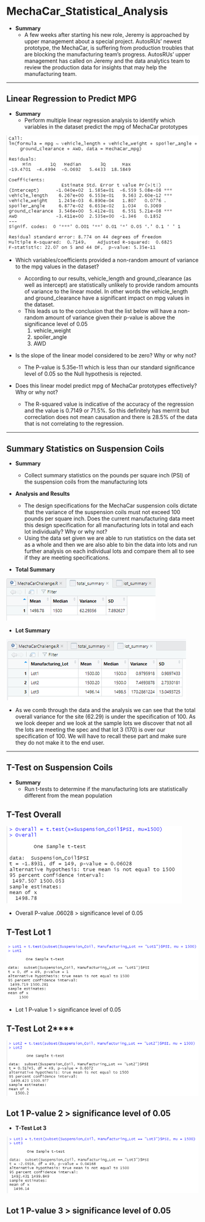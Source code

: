 # **MechaCar_Statistical_Analysis**

- **Summary**
  * A few weeks after starting his new role, Jeremy is approached by upper management about a special project. AutosRUs’ newest prototype, the MechaCar, is suffering from production troubles that are blocking the manufacturing team’s progress. AutosRUs’ upper management has called on Jeremy and the data analytics team to review the production data for insights that may help the manufacturing team.

---------------------------------------------

## **Linear Regression to Predict MPG**

- **Summary** 
  * Perform multiple linear regression analysis to identify which variables in the dataset predict the mpg of MechaCar prototypes

![Deliverable1.PNG](https://github.com/Bionicbabes/MechaCar_Statistical_Analysis/blob/main/Deliverable1.PNG)

  * Which variables/coefficients provided a non-random amount of variance to the mpg values in the dataset?
    - According to our results, vehicle_length and ground_clearance (as well as intercept) are statistically unlikely to provide random amounts of variance to the linear model. In other words the vehicle_length and ground_clearance have a significant impact on mpg values in the dataset.
    - This leads us to the conclusion that the list below will have a non-random amount of variance given their p-value is above the significance level of 0.05
      1. vehicle_weight
      2. spoiler_angle
      3. AWD
      
  * Is the slope of the linear model considered to be zero? Why or why not?
    - The P-value is 5.35e-11 which is less than our standard significance level of 0.05 so the Null hypothesis is rejected.

  * Does this linear model predict mpg of MechaCar prototypes effectively? Why or why not?
    - The R-squared value is indicative of the accuracy of the regression and the value is 0.7149 or 71.5%.  So this definitely has merrrit but correclation does not mean causation and there is 28.5% of the data that is not correlating to the regression.

---------------------------------------------

## **Summary Statistics on Suspension Coils**

- **Summary**
  * Collect summary statistics on the pounds per square inch (PSI) of the suspension coils from the manufacturing lots

- **Analysis and Results**
  * The design specifications for the MechaCar suspension coils dictate that the variance of the suspension coils must not exceed 100 pounds per square inch. Does the current manufacturing data meet this design specification for all manufacturing lots in total and each lot individually? Why or why not?
   - Using the data set given we are able to run statistics on the data set as a whole and then we are also able to bin the data into lots and run further analysis on each individual lots and compare them all to see if they are meeting specifications.

- **Total Summary**

![Deliverable2_1.PNG](https://github.com/Bionicbabes/MechaCar_Statistical_Analysis/blob/main/Deliverable2_1.PNG)


- **Lot Summary**

![Deliverable2_2.PNG](https://github.com/Bionicbabes/MechaCar_Statistical_Analysis/blob/main/Deliverable2_2.PNG)

  - As we comb through the data and the analysis we can see that the total overall variance for the site (62.29) is under the specification of 100.  As we look deeper and we look at the sample lots we discover that not all the lots are meeting the spec and that lot 3 (170) is over our specification of 100.  We will have to recall these part and make sure they do not make it to the end user.  

---------------------------------------------

## **T-Test on Suspension Coils**

- **Summary**
  * Run t-tests to determine if the manufacturing lots are statistically different from the mean population

## **T-Test Overall**
 
![Deliverable3_1.PNG](https://github.com/Bionicbabes/MechaCar_Statistical_Analysis/blob/main/Deliverable3_1.PNG)

  - Overall P-value .06028 > significance level of 0.05

## **T-Test Lot 1**

![Deliverable3_2.PNG](https://github.com/Bionicbabes/MechaCar_Statistical_Analysis/blob/main/Deliverable3_2.PNG)

  - Lot 1 P-value 1 > significance level of 0.05

## **T-Test Lot 2******

![Deliverable3_3.PNG](https://github.com/Bionicbabes/MechaCar_Statistical_Analysis/blob/main/Deliverable3_3.PNG)

## Lot 1 P-value 2 > significance level of 0.05

  - **T-Test Lot 3**

![Deliverable3_4.PNG](https://github.com/Bionicbabes/MechaCar_Statistical_Analysis/blob/main/Deliverable3_4.PNG)

## Lot 1 P-value 3 > significance level of 0.05

